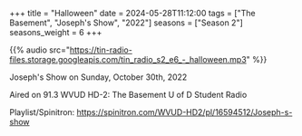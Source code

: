 +++
title = "Halloween"
date = 2024-05-28T11:12:00
tags = ["The Basement", "Joseph's Show", "2022"]
seasons = ["Season 2"]
seasons_weight = 6
+++

{{% audio src="https://tin-radio-files.storage.googleapis.com/tin_radio_s2_e6_-_halloween.mp3" %}}

Joseph's Show on Sunday, October 30th, 2022

Aired on 91.3 WVUD HD-2: The Basement U of D Student Radio

Playlist/Spinitron: https://spinitron.com/WVUD-HD2/pl/16594512/Joseph-s-show

